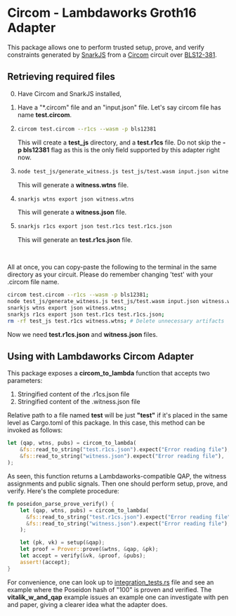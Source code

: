 # Circom - Lambdaworks Groth16 Adapter

This package allows one to perform trusted setup, prove, and verify constraints generated by [SnarkJS](https://github.com/iden3/snarkjs) from a [Circom](https://github.com/iden3/circom) circuit over [BLS12-381](https://github.com/lambdaclass/lambdaworks/tree/main/crates/math/src/elliptic_curve/short_weierstrass/curves/bls12_381).

## Retrieving required files

0. Have Circom and SnarkJS installed,

1. Have a "\*.circom" file and an "input.json" file. Let's say circom file has name **test.circom**.
2. ```bash
   circom test.circom --r1cs --wasm -p bls12381
   ```

   This will create a **test_js** directory, and a **test.r1cs** file. Do not skip the **-p bls12381** flag as this is the only field supported by this adapter right now.

3. ```bash
   node test_js/generate_witness.js test_js/test.wasm input.json witness.wtns
   ```

   This will generate a **witness.wtns** file.

4. ```bash
   snarkjs wtns export json witness.wtns
   ```

   This will generate a **witness.json** file.

5. ```bash
   snarkjs r1cs export json test.r1cs test.r1cs.json
   ```
   This will generate an **test.r1cs.json** file.

<br>

All at once, you can copy-paste the following to the terminal in the same directory as your circuit. Please do remember changing 'test' with your .circom file name.

```bash
circom test.circom --r1cs --wasm -p bls12381;
node test_js/generate_witness.js test_js/test.wasm input.json witness.wtns;
snarkjs wtns export json witness.wtns;
snarkjs r1cs export json test.r1cs test.r1cs.json;
rm -rf test_js test.r1cs witness.wtns; # Delete unnecessary artifacts
```

Now we need **test.r1cs.json** and **witness.json** files.

## Using with Lambdaworks Circom Adapter

This package exposes a **circom_to_lambda** function that accepts two parameters:

1. Stringified content of the .r1cs.json file
2. Stringified content of the .witness.json file

Relative path to a file named **test** will be just **"test"** if it's placed in the same level as Cargo.toml of this package. In this case, this method can be invoked as follows:

```rust
let (qap, wtns, pubs) = circom_to_lambda(
    &fs::read_to_string("test.r1cs.json").expect("Error reading file"),
    &fs::read_to_string("witness.json").expect("Error reading file"),
);
```

As seen, this function returns a Lambdaworks-compatible QAP, the witness assignments and public signals. Then one should perform setup, prove, and verify. Here's the complete procedure:

```rust
fn poseidon_parse_prove_verify() {
    let (qap, wtns, pubs) = circom_to_lambda(
      &fs::read_to_string("test.r1cs.json").expect("Error reading file"),
      &fs::read_to_string("witness.json").expect("Error reading file"),
    );

    let (pk, vk) = setup(&qap);
    let proof = Prover::prove(&wtns, &qap, &pk);
    let accept = verify(&vk, &proof, &pubs);
    assert!(accept);
}
```

For convenience, one can look up to [integration_tests.rs](integration_tests.rs) file and see an example where the Poseidon hash of "100" is proven and verified. The **vitalik_w_and_qap** example issues an example one can investigate with pen and paper, giving a clearer idea what the adapter does.
